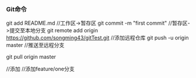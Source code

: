 ### Git命令

git add README.md                                                       //工作区->暂存区
git commit -m "first commit"                                            //暂存区->提交至本地分支
git remote add origin https://github.com/songming43/gitTest.git         //添加远程仓库
git push -u origin master                                               //推送至远程分支 

git pull origin master

//添加
//添加feature/one分支